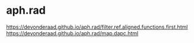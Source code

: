 # aph.rad
https://devonderaad.github.io/aph.rad/filter.ref.aligned.functions.first.html https://devonderaad.github.io/aph.rad/map.dapc.html
